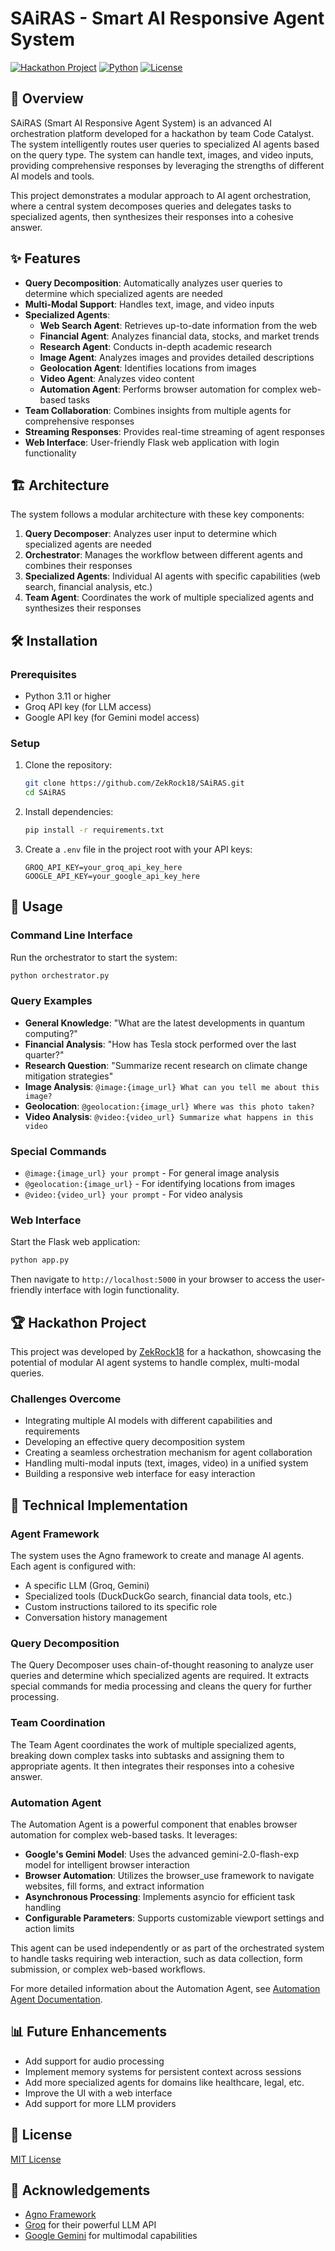 # SAiRAS - Smart AI Responsive Agent System

[![Hackathon Project](https://img.shields.io/badge/Hackathon-Project-brightgreen)](https://github.com/ZekRock18/SAiRAS)
[![Python](https://img.shields.io/badge/Python-3.11+-blue)](https://www.python.org/)
[![License](https://img.shields.io/badge/License-MIT-yellow)](LICENSE)

## 🚀 Overview

SAiRAS (Smart AI Responsive Agent System) is an advanced AI orchestration platform developed for a hackathon by team Code Catalyst. The system intelligently routes user queries to specialized AI agents based on the query type. The system can handle text, images, and video inputs, providing comprehensive responses by leveraging the strengths of different AI models and tools.

This project demonstrates a modular approach to AI agent orchestration, where a central system decomposes queries and delegates tasks to specialized agents, then synthesizes their responses into a cohesive answer.

## ✨ Features

- **Query Decomposition**: Automatically analyzes user queries to determine which specialized agents are needed
- **Multi-Modal Support**: Handles text, image, and video inputs
- **Specialized Agents**:
  - **Web Search Agent**: Retrieves up-to-date information from the web
  - **Financial Agent**: Analyzes financial data, stocks, and market trends
  - **Research Agent**: Conducts in-depth academic research
  - **Image Agent**: Analyzes images and provides detailed descriptions
  - **Geolocation Agent**: Identifies locations from images
  - **Video Agent**: Analyzes video content
  - **Automation Agent**: Performs browser automation for complex web-based tasks
- **Team Collaboration**: Combines insights from multiple agents for comprehensive responses
- **Streaming Responses**: Provides real-time streaming of agent responses
- **Web Interface**: User-friendly Flask web application with login functionality

## 🏗️ Architecture

The system follows a modular architecture with these key components:

1. **Query Decomposer**: Analyzes user input to determine which specialized agents are needed
2. **Orchestrator**: Manages the workflow between different agents and combines their responses
3. **Specialized Agents**: Individual AI agents with specific capabilities (web search, financial analysis, etc.)
4. **Team Agent**: Coordinates the work of multiple specialized agents and synthesizes their responses

## 🛠️ Installation

### Prerequisites

- Python 3.11 or higher
- Groq API key (for LLM access)
- Google API key (for Gemini model access)

### Setup

1. Clone the repository:
   ```bash
   git clone https://github.com/ZekRock18/SAiRAS.git
   cd SAiRAS
   ```

2. Install dependencies:
   ```bash
   pip install -r requirements.txt
   ```

3. Create a `.env` file in the project root with your API keys:
   ```
   GROQ_API_KEY=your_groq_api_key_here
   GOOGLE_API_KEY=your_google_api_key_here
   ```

## 🚀 Usage

### Command Line Interface

Run the orchestrator to start the system:

```bash
python orchestrator.py
```

### Query Examples

- **General Knowledge**: "What are the latest developments in quantum computing?"
- **Financial Analysis**: "How has Tesla stock performed over the last quarter?"
- **Research Question**: "Summarize recent research on climate change mitigation strategies"
- **Image Analysis**: `@image:{image_url} What can you tell me about this image?`
- **Geolocation**: `@geolocation:{image_url} Where was this photo taken?`
- **Video Analysis**: `@video:{video_url} Summarize what happens in this video`

### Special Commands

- `@image:{image_url} your prompt` - For general image analysis
- `@geolocation:{image_url}` - For identifying locations from images
- `@video:{video_url} your prompt` - For video analysis

### Web Interface

Start the Flask web application:

```bash
python app.py
```

Then navigate to `http://localhost:5000` in your browser to access the user-friendly interface with login functionality.

## 🏆 Hackathon Project

This project was developed by [ZekRock18](https://github.com/ZekRock18) for a hackathon, showcasing the potential of modular AI agent systems to handle complex, multi-modal queries.

### Challenges Overcome

- Integrating multiple AI models with different capabilities and requirements
- Developing an effective query decomposition system
- Creating a seamless orchestration mechanism for agent collaboration
- Handling multi-modal inputs (text, images, video) in a unified system
- Building a responsive web interface for easy interaction

## 🧠 Technical Implementation

### Agent Framework

The system uses the Agno framework to create and manage AI agents. Each agent is configured with:

- A specific LLM (Groq, Gemini)
- Specialized tools (DuckDuckGo search, financial data tools, etc.)
- Custom instructions tailored to its specific role
- Conversation history management

### Query Decomposition

The Query Decomposer uses chain-of-thought reasoning to analyze user queries and determine which specialized agents are required. It extracts special commands for media processing and cleans the query for further processing.

### Team Coordination

The Team Agent coordinates the work of multiple specialized agents, breaking down complex tasks into subtasks and assigning them to appropriate agents. It then integrates their responses into a cohesive answer.

### Automation Agent

The Automation Agent is a powerful component that enables browser automation for complex web-based tasks. It leverages:

- **Google's Gemini Model**: Uses the advanced gemini-2.0-flash-exp model for intelligent browser interaction
- **Browser Automation**: Utilizes the browser_use framework to navigate websites, fill forms, and extract information
- **Asynchronous Processing**: Implements asyncio for efficient task handling
- **Configurable Parameters**: Supports customizable viewport settings and action limits

This agent can be used independently or as part of the orchestrated system to handle tasks requiring web interaction, such as data collection, form submission, or complex web-based workflows.

For more detailed information about the Automation Agent, see [Automation Agent Documentation](docs/automation_agent_details.md).

## 📊 Future Enhancements

- Add support for audio processing
- Implement memory systems for persistent context across sessions
- Add more specialized agents for domains like healthcare, legal, etc.
- Improve the UI with a web interface
- Add support for more LLM providers

## 📝 License

[MIT License](LICENSE)

## 🙏 Acknowledgements

- [Agno Framework](https://github.com/agno-ai/agno)
- [Groq](https://groq.com/) for their powerful LLM API
- [Google Gemini](https://deepmind.google/technologies/gemini/) for multimodal capabilities

